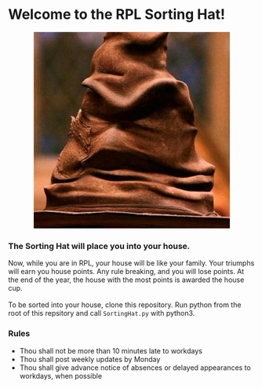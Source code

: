 # Welcome to the RPL Sorting Hat!

<center>
<img src="/assets/theHat.jpeg" width="400">
</center>

### The Sorting Hat will place you into your house.
Now, while you are in RPL, your house will be like your family. Your triumphs will earn you house points. Any rule breaking, and you will lose points. At the end of the year, the house with the most points is awarded the house cup.
<br/>
<br/>
To be sorted into your house, clone this repository. Run python from the root of this repsitory and call `SortingHat.py` with python3.


### Rules
* Thou shall not be more than 10 minutes late to workdays
* Thou shall post weekly updates by Monday
* Thou shall give advance notice of absences or delayed appearances to workdays, when possible